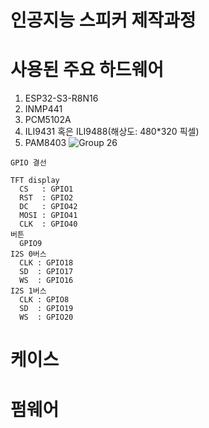 # 인공지능 스피커 제작과정

# 사용된 주요 하드웨어

1. ESP32-S3-R8N16
2. INMP441 
3. PCM5102A
4. ILI9431 혹은 ILI9488(해상도: 480*320 픽셀)
5. PAM8403
![Group 26](https://github.com/AtticElectronics/Youtube/assets/128982852/52b3849c-c727-455a-9a2d-ecd4cb4bcaa0)

```
GPIO 결선

TFT display
  CS   : GPIO1
  RST  : GPIO2
  DC   : GPIO42
  MOSI : GPIO41
  CLK  : GPIO40
버튼
  GPIO9
I2S 0버스
  CLK : GPIO18
  SD  : GPIO17
  WS  : GPIO16
I2S 1버스
  CLK : GPIO8
  SD  : GPIO19
  WS  : GPIO20
```
# 케이스


# 펌웨어

